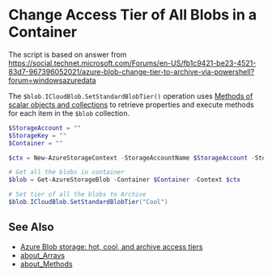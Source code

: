 # Change Access Tier of All Blobs in a Container

The script is based on answer from https://social.technet.microsoft.com/Forums/en-US/fb1c9421-be23-4521-83d7-967396052021/azure-blob-change-tier-to-archive-via-powershell?forum=windowsazuredata

The `$blob.ICloudBlob.SetStandardBlobTier()` operation uses [Methods of scalar objects and collections](https://docs.microsoft.com/en-us/powershell/module/microsoft.powershell.core/about/about_methods?view=powershell-6#methods-of-scalar-objects-and-collections) to retrieve properties and execute methods for each item in the `$blob` collection.

```powershell
$StorageAccount = ""
$StorageKey = ""
$Container = ""

$ctx = New-AzureStorageContext -StorageAccountName $StorageAccount -StorageAccountKey $StorageKey

# Get all the blobs in container
$blob = Get-AzureStorageBlob -Container $Container -Context $ctx

# Set tier of all the blobs to Archive
$blob.ICloudBlob.SetStandardBlobTier("Cool")
```

## See Also

* [Azure Blob storage: hot, cool, and archive access tiers](https://docs.microsoft.com/en-us/azure/storage/blobs/storage-blob-storage-tiers)
* [about_Arrays](https://docs.microsoft.com/en-us/powershell/module/microsoft.powershell.core/about/about_arrays?view=powershell-6)
* [about_Methods](https://docs.microsoft.com/en-us/powershell/module/microsoft.powershell.core/about/about_methods?view=powershell-6)
